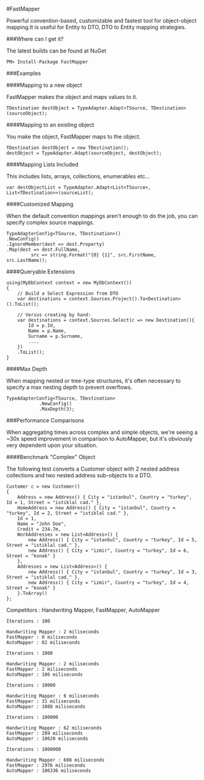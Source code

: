 #FastMapper

Powerful convention-based, customizable and fastest tool for object-object mapping.It is useful for Entity to DTO, DTO to Entity mapping strategies.

###Where can I get it?

The latest builds can be found at NuGet

    PM> Install-Package FastMapper

###Examples

####Mapping to a new object

FastMapper makes the object and maps values to it.

    TDestination destObject = TypeAdapter.Adapt<TSource, TDestination>(sourceObject);

####Mapping to an existing object

You make the object, FastMapper maps to the object.

    TDestination destObject = new TDestination();
    destObject = TypeAdapter.Adapt(sourceObject, destObject);

####Mapping Lists Included

This includes lists, arrays, collections, enumerables etc...

    var destObjectList = TypeAdapter.Adapt<List<TSource>, List<TDestination>>(sourceList);

####Customized Mapping

When the default convention mappings aren't enough to do the job, you can specify complex source mappings.

    TypeAdapterConfig<TSource, TDestination>()
    .NewConfig()
    .IgnoreMember(dest => dest.Property)
    .Map(dest => dest.FullName, 
             src => string.Format("{0} {1}", src.FirstName, src.LastName));


####Queryable Extensions

    using(MyDbContext context = new MyDbContext())
    {
        // Build a Select Expression from DTO
        var destinations = context.Sources.Project().To<Destination>().ToList();
    
        // Versus creating by hand:
        var destinations = context.Sources.Select(c => new Destination(){
            Id = p.Id,
            Name = p.Name,
            Surname = p.Surname,
            ....
        })
        .ToList();
    }
    
####Max Depth

When mapping nested or tree-type structures, it's often necessary to specify a max nesting depth to prevent overflows.

    TypeAdapterConfig<TSource, TDestination>
                .NewConfig()
                .MaxDepth(3);

###Performance Comparisons

When aggregating times across complex and simple objects, we're seeing a ~30x speed improvement in comparison to AutoMapper, but it's obviously very dependent upon your situation.

####Benchmark "Complex" Object

The following test converts a Customer object with 2 nested address collections and two nested address sub-objects to a DTO.

    Customer c = new Customer()
    {
        Address = new Address() { City = "istanbul", Country = "turkey", Id = 1, Street = "istiklal cad." },
        HomeAddress = new Address() { City = "istanbul", Country = "turkey", Id = 2, Street = "istiklal cad." },
        Id = 1,
        Name = "John Doe",
        Credit = 234.7m,
        WorkAddresses = new List<Address>() { 
            new Address() { City = "istanbul", Country = "turkey", Id = 5, Street = "istiklal cad." },
            new Address() { City = "izmir", Country = "turkey", Id = 6, Street = "konak" }
        },
        Addresses = new List<Address>() { 
            new Address() { City = "istanbul", Country = "turkey", Id = 3, Street = "istiklal cad." },
            new Address() { City = "izmir", Country = "turkey", Id = 4, Street = "konak" }
        }.ToArray()
    };

Competitors : Handwriting Mapper, FastMapper, AutoMapper

    Iterations : 100
    
    Handwriting Mapper : 2 miliseconds
    FastMapper : 0 miliseconds
    AutoMapper : 82 miliseconds
    
    Iterations : 1000
    
    Handwriting Mapper : 2 miliseconds
    FastMapper : 2 miliseconds
    AutoMapper : 106 miliseconds
    
    Iterations : 10000
    
    Handwriting Mapper : 6 miliseconds
    FastMapper : 31 miliseconds
    AutoMapper : 1088 miliseconds
    
    Iterations : 100000
    
    Handwriting Mapper : 62 miliseconds
    FastMapper : 289 miliseconds
    AutoMapper : 10620 miliseconds
    
    Iterations : 1000000
    
    Handwriting Mapper : 608 miliseconds
    FastMapper : 2976 miliseconds
    AutoMapper : 106336 miliseconds
